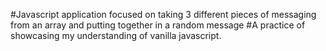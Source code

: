 #Javascript application focused on taking 3 different pieces of messaging from an array and putting together in a random message
#A practice of showcasing my understanding of vanilla javascript.
